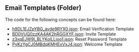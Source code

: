 ## Email Templates \(Folder\)

The code for the following concepts can be found here: 

- [h9DL1EJZpYBG\_avde9RYX0.json](h9DL1EJZpYBG_avde9RYX0.json): Email Verification Template
- [BD0VUQ0zzKA4AK2hRGGXYF.json](BD0VUQ0zzKA4AK2hRGGXYF.json): Invite Template
- [z3xqEJW9l\_BLYKolLLjoo1.json](z3xqEJW9l_BLYKolLLjoo1.json): Reset Password Template
- [PyKzYgCJ0MBdqKMHExVxJ4.json](PyKzYgCJ0MBdqKMHExVxJ4.json): Welcome Template
